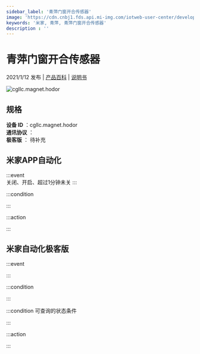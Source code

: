 ```yaml
---
sidebar_label: '青萍门窗开合传感器'
image: 'https://cdn.cnbj1.fds.api.mi-img.com/iotweb-user-center/developer_1679070103597EkaI1qRs.png?GalaxyAccessKeyId=AKVGLQWBOVIRQ3XLEW&Expires=9223372036854775807&Signature=RTYUpklgEyD7STOyAIAvokM3X5g='
keywords: '米家, 青萍, 青萍门窗开合传感器'
description : ''
---
```

# 青萍门窗开合传感器

2021/1/12 发布 | [产品百科](https://home.mi.com/webapp/content/baike/product/index.html?model=cgllc.magnet.hodor/) | [说明书](https://home.mi.com/views/introduction.html?model=cgllc.magnet.hodor&region=cn)

![cgllc.magnet.hodor](https://cdn.cnbj1.fds.api.mi-img.com/iotweb-user-center/developer_1679070103597EkaI1qRs.png?GalaxyAccessKeyId=AKVGLQWBOVIRQ3XLEW&Expires=9223372036854775807&Signature=RTYUpklgEyD7STOyAIAvokM3X5g=)

## 规格  
> 
**设备 ID** ：cgllc.magnet.hodor  
**通讯协议** ：  
**极客版**  ： 待补充 


## 米家APP自动化  

:::event  
关闭、开启、超过1分钟未关
:::

:::condition  

:::

:::action   

:::

## 米家自动化极客版  

:::event  

:::

:::condition  

:::

:::condition 可查询的状态条件  

:::

:::action  

:::

        
